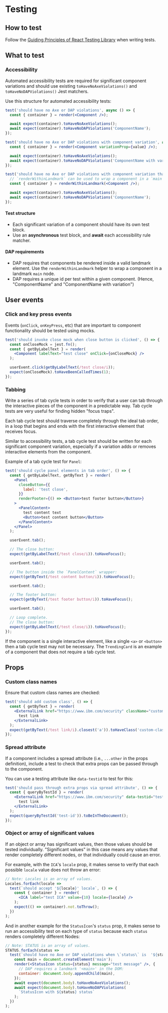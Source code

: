 # Testing

## How to test

Follow the [Guiding Principles of React Testing Library](https://github.com/testing-library/react-testing-library#guiding-principles) when writing tests.

## What to test

### Accessibility

Automated accessibility tests are required for significant component variations and should use existing `toHaveNoAxeViolations()` and `toHaveNoDAPViolations()` Jest matchers.

Use this structure for automated accessibility tests:

```jsx
test('should have no Axe or DAP violations', async () => {
  const { container } = render(<Component />);

  await expect(container).toHaveNoAxeViolations();
  await expect(container).toHaveNoDAPViolations('ComponentName');
});

test('should have no Axe or DAP violations with component variation', async () => {
  const { container } = render(<Component variationProp={value} />);

  await expect(container).toHaveNoAxeViolations();
  await expect(container).toHaveNoDAPViolations('ComponentName with variation');
});

test('should have no Axe or DAP violations with component variation that should be wrapped in a landmark node', async () => {
  // `renderWithinLandmark` can be used to wrap a component in a `main` node:
  const { container } = renderWithinLandmark(<Component />);

  await expect(container).toHaveNoAxeViolations();
  await expect(container).toHaveNoDAPViolations('ComponentName');
});
```

#### Test structure

- Each significant variation of a component should have its own test block.
- Use an **asynchronous** test block, and **await** each accessibility rule matcher.

#### DAP requirements

- DAP requires that components be rendered inside a valid landmark element. Use the `renderWithinLandmark` helper to wrap a component in a landmark `main` node.
- DAP requires a unique id per test within a given component. (Hence, "ComponentName" and "ComponentName with variation")

## User events

### Click and key press events

Events (`onClick`, `onKeyPress`, etc) that are important to component functionality should be tested using mocks.

```jsx
test('should invoke close mock when close button is clicked', () => {
  const onCloseMock = jest.fn();
  const { getByLabelText } = render(
    <Component labelText="test close" onClick={onCloseMock} />
  );

  userEvent.click(getByLabelText(/test close/i));
  expect(onCloseMock).toHaveBeenCalledTimes(1);
});
```

### Tabbing

Write a series of tab cycle tests in order to verify that a user can tab through the interactive pieces of the component in a predictable way. Tab cycle tests are very useful for finding hidden "focus traps".

Each tab cycle test should traverse completely through the ideal tab order, in a loop that begins and ends with the first interactive element that receives focus.

Similar to accessibility tests, a tab cycle test should be written for each significant component variation, especially if a variation adds or removes interactive elements from the component.

Example of a tab cycle test for `Panel`:

```jsx
test('should cycle panel elements in tab order', () => {
  const { getByLabelText, getByText } = render(
    <Panel
      closeButton={{
        label: 'test close',
      }}
      renderFooter={() => <Button>test footer button</Button>}
    >
      <PanelContent>
        test content text
        <Button>test content button</Button>
      </PanelContent>
    </Panel>
  );

  userEvent.tab();

  // The close button:
  expect(getByLabelText(/test close/i)).toHaveFocus();

  userEvent.tab();

  // The button inside the `PanelContent` wrapper:
  expect(getByText(/test content button/i)).toHaveFocus();

  userEvent.tab();

  // The footer button:
  expect(getByText(/test footer button/i)).toHaveFocus();

  userEvent.tab();

  // Loop complete.
  // The close button:
  expect(getByLabelText(/test close/i)).toHaveFocus();
});
```

If the component is a single interactive element, like a single `<a>` or `<button>` then a tab cycle test may not be necessary. The `TrendingCard` is an example of a component that does not require a tab cycle test.

## Props

### Custom class names

Ensure that custom class names are checked:

```jsx
test('should add custom class', () => {
  const { getByText } = render(
    <ExternalLink href="https://www.ibm.com/security" className="custom-class">
      test link
    </ExternalLink>
  );
  expect(getByText(/test link/i).closest('a')).toHaveClass('custom-class');
});
```

### Spread attribute

If a component includes a spread attribute (i.e., `...other` in the props definition), include a test to check that extra props can be passed through to the component.

You can use a testing attribute like `data-testid` to test for this:

```jsx
test('should pass through extra props via spread attribute', () => {
  const { queryByTestId } = render(
    <ExternalLink href="https://www.ibm.com/security" data-testid="test-id">
      test link
    </ExternalLink>
  );
  expect(queryByTestId('test-id')).toBeInTheDocument();
});
```

### Object or array of significant values

If an object or array has significant values, then those values should be tested individually. "Significant values" in this case means any values that render completely different nodes, or that individually could cause an error.

For example, with the `ICA`'s `locale` prop, it makes sense to verify that each possible `locale` value does not throw an error:

```jsx
// Note: Locales is an array of values.
Locales.forEach(locale =>
  test(`should accept '${locale}' locale`, () => {
    const { container } = render(
      <ICA label="test ICA" value={10} locale={locale} />
    );
    expect(() => container).not.toThrow();
  })
);
```

And in another example for the `StatusIcon`'s `status` prop, it makes sense to run an accessibility test on each type of `status` because each `status` renders completely different Nodes:

```jsx
// Note: STATUS is an array of values.
STATUS.forEach(status =>
  test(`should have no Axe or DAP violations when \`status\` is  '${status}'`, async () => {
    const main = document.createElement('main');
    render(<StatusIcon status={status} message="test message" />, {
      // DAP requires a landmark '<main>' in the DOM:
      container: document.body.appendChild(main),
    });
    await expect(document.body).toHaveNoAxeViolations();
    await expect(document.body).toHaveNoDAPViolations(
      `StatusIcon with ${status} status`
    );
  })
);
```
